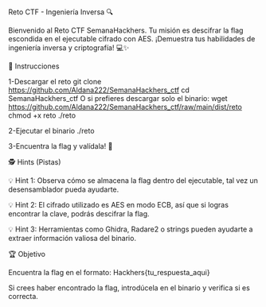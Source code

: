 Reto CTF - Ingeniería Inversa 🔍

Bienvenido al Reto CTF SemanaHackhers. Tu misión es descifrar la flag escondida en el ejecutable cifrado con AES. ¡Demuestra tus habilidades de ingeniería inversa y criptografía! 💻✨

📌 Instrucciones

1-Descargar el reto
git clone https://github.com/Aldana222/SemanaHackhers_ctf
cd SemanaHackhers_ctf
O si prefieres descargar solo el binario:
wget https://github.com/Aldana222/SemanaHackhers_ctf/raw/main/dist/reto
chmod +x reto
./reto

2-Ejecutar el binario
./reto

3-Encuentra la flag y valídala! 🔑

🕵️ Hints (Pistas)

💡 Hint 1: Observa cómo se almacena la flag dentro del ejecutable, tal vez un desensamblador pueda ayudarte.

💡 Hint 2: El cifrado utilizado es AES en modo ECB, así que si logras encontrar la clave, podrás descifrar la flag.

💡 Hint 3: Herramientas como Ghidra, Radare2 o strings pueden ayudarte a extraer información valiosa del binario.

🏆 Objetivo

Encuentra la flag en el formato:
Hackhers{tu_respuesta_aqui}

Si crees haber encontrado la flag, introdúcela en el binario y verifica si es correcta. 
